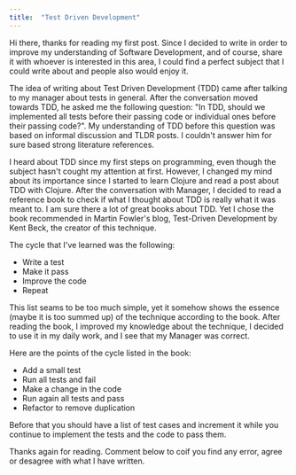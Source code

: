 ```yaml
---
title:  "Test Driven Development"
---
```


Hi there, thanks for reading my first post. Since I decided to write in order to improve my understanding of Software Development, and of course, share it with whoever is interested in this area, I could find a perfect subject that I could write about and people also would enjoy it.

The idea of writing about Test Driven Development (TDD) came after talking to my manager about tests in general. After the conversation moved towards TDD, he asked me the following question: "In TDD, should we implemented all tests before their passing code or individual ones before their passing code?". My understanding of TDD before this question was based on informal discussion and TLDR posts. I couldn't answer him for sure based strong literature references.

I heard about TDD since my first steps on programming, even though the subject hasn't cought my attention at first. However, I changed my mind about its importance since I started to learn Clojure and read a post about TDD with Clojure. After the conversation with Manager, I decided to read a reference book to check if what I thought about TDD is really what it was meant to. I am sure there a lot of great books about TDD. Yet I chose the book recommended in Martin Fowler's blog, Test-Driven Development by Kent Beck, the creator of this technique.

The cycle that I've learned was the following:

- Write a test
- Make it pass
- Improve the code
- Repeat

This list seams to be too much simple, yet it somehow shows the essence (maybe it is too summed up) of the technique according to the book. After reading the book, I improved my knowledge about the technique, I decided to use it in my daily work, and I see that my Manager was correct.

Here are the points of the cycle listed in the book:

- Add a small test
- Run all tests and fail
- Make a change in the code
- Run again all tests and pass
- Refactor to remove duplication

Before that you should have a list of test cases and increment it while you continue to implement the tests and the code to pass them.

Thanks again for reading. Comment below to coif you find any error, agree or desagree with what I have written.